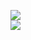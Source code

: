 [![](https://img.shields.io/badge/Made%20With-Github%20Spray-lightgrey.svg?style=for-the-badge&logo=github)](https://github.com/Annihil/github-spray#5223)  
[![](https://i.imgur.com/2DrTn0Z.gif)](https://github.com/Annihil/github-spray)
